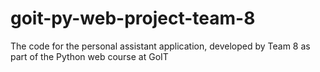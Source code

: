 # goit-py-web-project-team-8
The code for the personal assistant application, developed by Team 8 as part of the Python web course at GoIT
